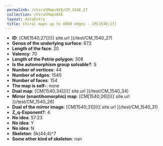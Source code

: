 ```yaml
--- 
 permalink: /chiralMaps6kE/CM_1540_27 
 collection: chiralMaps6kE
 layout: dataEntry
 title: Chiral maps up to 6000 edges - CM[1540;27]
---
```


- **ID**: [CM[1540;27]]({{ site.url }}/test/CM_1540_27)
- **Genus of the underlying surface**: 672
- **Length of the face**: 20
- **Valency**: 70
- **Length of the Petrie polygon**: 308
- **Is the automorphism group solvable?**: S
- **Number of vertices**: 44
- **Number of edges**: 1540
- **Number of faces**: 154
- **The map is self-**: none
- **Dual map**: [CM[1540;34]]({{ site.url }}/test/CM_1540_34)
- **Mirror (enantihomorphic) map**: [CM[1540;26]]({{ site.url }}/test/CM_1540_26)
- **Dual of the mirror image**: [CM[1540;31]]({{ site.url }}/test/CM_1540_31)
- **Z_q-Exponent?**: 4
- **No idea**:  57:23
- **No idea**: Y
- **No idea**: N
- **Skeleton**: Sk(44;4)^7
- **Some other kind of skeleton**: nan
